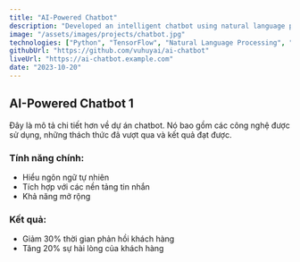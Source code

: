 ```yaml
---
title: "AI-Powered Chatbot"
description: "Developed an intelligent chatbot using natural language processing and machine learning to provide customer support."
image: "/assets/images/projects/chatbot.jpg"
technologies: ["Python", "TensorFlow", "Natural Language Processing", "Flask", "Docker"]
githubUrl: "https://github.com/vuhuyai/ai-chatbot"
liveUrl: "https://ai-chatbot.example.com"
date: "2023-10-20"
---
```


## AI-Powered Chatbot 1 

Đây là mô tả chi tiết hơn về dự án chatbot. Nó bao gồm các công nghệ được sử dụng, những thách thức đã vượt qua và kết quả đạt được.

### Tính năng chính:

*   Hiểu ngôn ngữ tự nhiên
*   Tích hợp với các nền tảng tin nhắn
*   Khả năng mở rộng

### Kết quả:

*   Giảm 30% thời gian phản hồi khách hàng
*   Tăng 20% sự hài lòng của khách hàng 